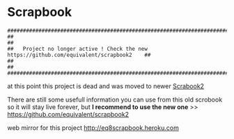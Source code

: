 Scrapbook
=========


    ############################################################################################
    ##                                                                                        ##
    ##   Project no longer active ! Check the new https://github.com/equivalent/scrapbook2    ##
    ##                                                                                        ##
    ############################################################################################


at this point this project is dead and was moved to newer [Scrabook2](https://github.com/equivalent/scrapbook2)

There are still some usefull information you can use from this old scrobook so it will stay live forever, but **I recommend to use the new one** >> https://github.com/equivalent/scrapbook2

web mirror for this project http://eq8scrapbook.heroku.com

